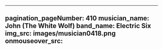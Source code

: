 ------
pagination_pageNumber: 410
musician_name: John (The White Wolf)
band_name: Electric Six
img_src: images/musician0418.png
onmouseover_src: 
------